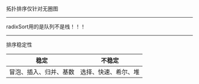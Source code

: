 拓扑排序仅针对无圈图

---

radixSort用的是队列不是栈！！！

---

排序稳定性

| 稳定                   | 不稳定               |
| ---------------------- | -------------------- |
| 冒泡、插入、归并、基数 | 选择、快速、希尔、堆 |

